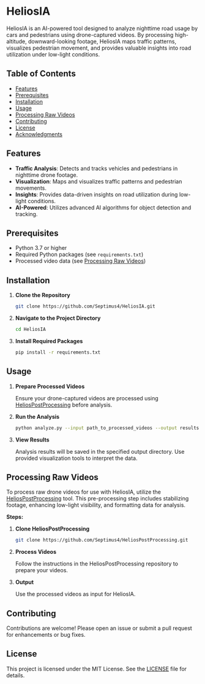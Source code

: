 # HeliosIA

HeliosIA is an AI-powered tool designed to analyze nighttime road usage by cars and pedestrians using drone-captured videos. By processing high-altitude, downward-looking footage, HeliosIA maps traffic patterns, visualizes pedestrian movement, and provides valuable insights into road utilization under low-light conditions.

## Table of Contents

- [Features](#features)
- [Prerequisites](#prerequisites)
- [Installation](#installation)
- [Usage](#usage)
- [Processing Raw Videos](#processing-raw-videos)
- [Contributing](#contributing)
- [License](#license)
- [Acknowledgments](#acknowledgments)

## Features

- **Traffic Analysis**: Detects and tracks vehicles and pedestrians in nighttime drone footage.
- **Visualization**: Maps and visualizes traffic patterns and pedestrian movements.
- **Insights**: Provides data-driven insights on road utilization during low-light conditions.
- **AI-Powered**: Utilizes advanced AI algorithms for object detection and tracking.

## Prerequisites

- Python 3.7 or higher
- Required Python packages (see `requirements.txt`)
- Processed video data (see [Processing Raw Videos](#processing-raw-videos))

## Installation

1. **Clone the Repository**

   ```bash
   git clone https://github.com/Septimus4/HeliosIA.git
   ```

2. **Navigate to the Project Directory**

   ```bash
   cd HeliosIA
   ```

3. **Install Required Packages**

   ```bash
   pip install -r requirements.txt
   ```

## Usage

1. **Prepare Processed Videos**

   Ensure your drone-captured videos are processed using [HeliosPostProcessing](https://github.com/Septimus4/HeliosPostProcessing) before analysis.

2. **Run the Analysis**

   ```bash
   python analyze.py --input path_to_processed_videos --output results/
   ```

3. **View Results**

   Analysis results will be saved in the specified output directory. Use provided visualization tools to interpret the data.

## Processing Raw Videos

To process raw drone videos for use with HeliosIA, utilize the [HeliosPostProcessing](https://github.com/Septimus4/HeliosPostProcessing) tool. This pre-processing step includes stabilizing footage, enhancing low-light visibility, and formatting data for analysis.

**Steps:**

1. **Clone HeliosPostProcessing**

   ```bash
   git clone https://github.com/Septimus4/HeliosPostProcessing.git
   ```

2. **Process Videos**

   Follow the instructions in the HeliosPostProcessing repository to prepare your videos.

3. **Output**

   Use the processed videos as input for HeliosIA.

## Contributing

Contributions are welcome! Please open an issue or submit a pull request for enhancements or bug fixes.

## License

This project is licensed under the MIT License. See the [LICENSE](LICENSE) file for details.
